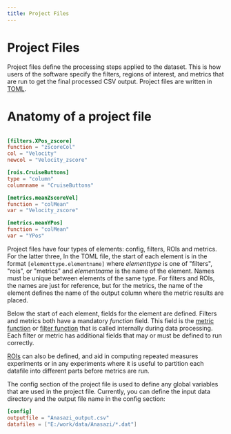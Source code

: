 ```yaml
---
title: Project Files
---
```


# Project Files

Project files define the processing steps applied to the dataset. This is how users of the software specify the filters, regions of interest, and metrics that are run to get the final processed CSV output. Project files are written in [TOML](https://toml.io/).

# Anatomy of a project file

```toml title="test1_pf.toml"

[filters.XPos_zscore]
function = "zscoreCol"
col = "Velocity"
newcol = "Velocity_zscore"

[rois.CruiseButtons]
type = "column"
columnname = "CruiseButtons"

[metrics.meanZscoreVel]
function = "colMean"
var = "Velocity_zscore"

[metrics.meanYPos]
function = "colMean"
var = "YPos"
```

Project files have four types of elements: config, filters, ROIs and metrics. For the latter three, In the TOML file, the start of each element is in the format `[elementtype.elementname]` where *elementtype* is one of "filters", "rois", or "metrics" and *elementname* is the name of the element. Names must be unique between elements of the same type. For filters and ROIs, the names are just for reference, but for the metrics, the name of the element defines the name of the output column where the metric results are placed. 

Below the start of each element, fields for the element are defined. Filters and metrics both have a mandatory *function* field. This field is the [metric function](../reference/metrics.md) or [filter function](../reference/filters.md) that is called internally during data processing. Each filter or metric has additional fields that may or must be defined to run correctly. 

[ROIs](../explanation/rois.md) can also be defined, and aid in computing repeated measures experiments or in any experiments where it is useful to partition each datafile into different parts before metrics are run. 

The config section of the project file is used to define any global variables that are used in the project file. Currently, you can define the input data directory and the output file name in the config section: 

```toml
[config]
outputfile = "Anasazi_output.csv"
datafiles = ["E:/work/data/Anasazi/*.dat"]
```
